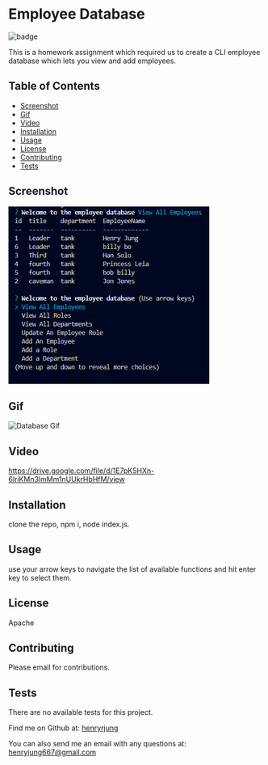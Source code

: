 # Employee Database 

  ![badge](https://img.shields.io/badge/license-Apache-brightgreen)

  This is a homework assignment which required us to create a CLI employee database which lets you view and add employees.

  ## Table of Contents
  * [Screenshot](#Screenshot)
  * [Gif](#Gif) 
  * [Video](#Video)
  * [Installation](#installation)
  * [Usage](#usage)
  * [License](#license)
  * [Contributing](#contributing)
  * [Tests](#tests)

  ## Screenshot 

  ![Database Image](./assets/database.PNG)

  ## Gif

  ![Database Gif](./assets/12_employee_database.gif)

  ## Video

  https://drive.google.com/file/d/1E7pK5HXn-6lriKMn3lmMm1nUUkrHbHfM/view
  
  ## Installation

  clone the repo, npm i, node index.js.

  ## Usage

  use your arrow keys to navigate the list of available functions and hit enter key to select them.

  ## License

  Apache

  ## Contributing

  Please email for contributions.

  ## Tests

  There are no available tests for this project.

  Find me on Github at: [henryrjung](https://github.com/henryrjung)

  You can also send me an email with any questions at: henryjung667@gmail.com